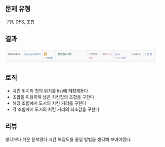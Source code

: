 ## 문제 유형
구현, DFS, 조합
## 결과
![img.png](img.png)
## 로직
- 치킨 위치와 집의 위치를 list에 저장해둔다
- 조합을 이용하여 남은 치킨집의 조합을 구한다
- 해당 조합에서 도시의 치킨 거리를 구한다
- 각 조합에서 도시의 치킨 거리의 최소값을 구한다
## 리뷰
생각보다 쉬운 문제였다 시간 복잡도를 줄일 방법을 생각해 보아야겠다.